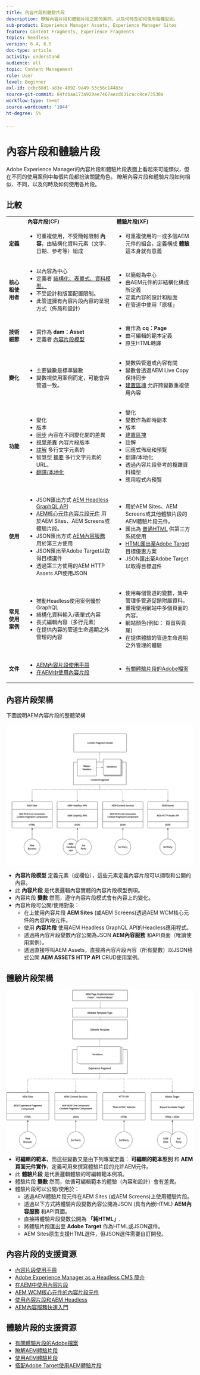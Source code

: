 ```yaml
---
title: 內容片段和體驗片段
description: 瞭解內容片段和體驗片段之間的異同，以及何時及如何使用每種型別。
sub-product: Experience Manager Assets, Experience Manager Sites
feature: Content Fragments, Experience Fragments
topics: headless
version: 6.4, 6.5
doc-type: article
activity: understand
audience: all
topic: Content Management
role: User
level: Beginner
exl-id: ccbc68d1-a83e-4092-9a49-53c56c14483e
source-git-commit: 84fdbaa173a929ae7467aecd031cacc4ce73538a
workflow-type: tm+mt
source-wordcount: '1044'
ht-degree: 5%

---
```


# 內容片段和體驗片段

Adobe Experience Manager的內容片段和體驗片段表面上看起來可能類似，但在不同的使用案例中每個片段都扮演關鍵角色。 瞭解內容片段和體驗片段如何相似、不同，以及何時及如何使用各片段。

## 比較

<table>
<tbody><tr><td><strong> </strong></td>
<td><strong>內容片段(CF)</strong></td>
<td><strong>體驗片段(XF)</strong></td>
</tr><tr><td><strong>定義</strong></td>
<td><ul>
<li>可重複使用，不受簡報限制 <strong>內容</strong>，由結構化資料元素（文字、日期、參考等）組成</li>
</ul>
</td>
<td><ul>
<li>可重複使用的一或多個AEM元件的組合，定義構成 <strong>體驗</strong> 這本身就有意義</li>
</ul>
</td>
</tr><tr><td><strong>核心租使用者</strong></td>
<td><ul>
<li>以內容為中心</li>
<li>定義者 <a href="https://experienceleague.adobe.com/docs/experience-manager-65/assets/fragments/content-fragments-models.html?lang=en" target="_blank">結構化、表單式、資料模型。</a></li>
<li>不受設計和版面配置限制。</li>
<li>此管道擁有內容片段內容的呈現方式（佈局和設計）</li>
</ul>
</td>
<td><ul>
<li>以簡報為中心</li>
<li>由AEM元件的非結構化構成所定義</li>
<li>定義內容的設計和版面</li>
<li>在管道中使用「原樣」</li>
</ul>
</td>
</tr><tr><td><strong>技術細節</strong></td>
<td><ul>
<li>實作為 <strong>dam：Asset</strong></li>
<li>定義者 <a href="https://experienceleague.adobe.com/docs/experience-manager-65/assets/fragments/content-fragments-models.html?lang=en" target="_blank">內容片段模型</a></li>
</ul>
</td>
<td><ul>
<li>實作為 <strong>cq：Page</strong></li>
<li>由可編輯的範本定義</li>
<li>原生HTML轉譯</li>
</ul>
</td>
</tr><tr><td><strong>變化</strong></td>
<td><ul>
<li>主要變數是標準變數</li>
<li>變數視使用案例而定，可能會與管道一致。</li>
</ul>
</td>
<td><ul>
<li>變數與管道或內容有關</li>
<li>變數會透過AEM Live Copy保持同步</li>
<li><a href="https://experienceleague.adobe.com/docs/experience-manager-65/authoring/authoring/experience-fragments.html" target="_blank">建置區塊</a> 允許跨變數重複使用內容</li>
</ul>
</td>
</tr><tr><td><strong>功能</strong></td>
<td><ul>
<li>變化</li>
<li>版本</li>
<li><a href="https://experienceleague.adobe.com/docs/experience-manager-65/assets/fragments/content-fragments-variations.html?lang=en#synchronizing-with-master" target="_blank">同步</a> 內容在不同變化間的差異</li>
<li><a href="https://experienceleague.adobe.com/docs/experience-manager-65/assets/fragments/content-fragments-managing.html?lang=en#comparing-fragment-versions" target="_blank">視覺差異</a> 內容片段版本</li>
<li><a href="https://experienceleague.adobe.com/docs/experience-manager-65/assets/fragments/content-fragments-variations.html?lang=en#annotating-a-content-fragment" target="_blank">註解</a> 多行文字元素的</li>
<li>智慧型 <a href="https://experienceleague.adobe.com/docs/experience-manager-65/assets/fragments/content-fragments-variations.html?lang=en#summarizing-text" target="_blank">摘要</a> 多行文字元素的URL。</li>
<li><a href="https://experienceleague.adobe.com/docs/experience-manager-65/assets/fragments/creating-translation-projects-for-content-fragments.html?lang=en" target="_blank">翻譯/本地化</a></li>
</ul>
</td>
<td><ul>
<li>變化</li>
<li>變數作為即時副本</li>
<li>版本</li>
<li><a href="https://experienceleague.adobe.com/docs/experience-manager-65/authoring/authoring/experience-fragments.html?lang=en#building-blocks" target="_blank">建置區塊</a></li>
<li>註解</li>
<li>回應式佈局和預覽</li>
<li>翻譯/本地化</li>
<li>透過內容片段參考的複雜資料模型</li>
<li>應用程式內預覽</li>
</ul>
</td>
</tr><tr><td><strong>使用</strong></td>
<td><ul>
<li>JSON匯出方式 <a href="https://experienceleague.adobe.com/landing/experience-manager/headless/developer.html">AEM Headless GraphQL API</a></li>
<li><a href="https://experienceleague.adobe.com/docs/experience-manager-core-components/using/components/content-fragment-component.html" target="_blank">AEM核心元件內容片段元件</a> 用於AEM Sites、AEM Screens或體驗片段。</li>
<li>JSON匯出方式 <a href="https://experienceleague.adobe.com/docs/experience-manager-learn/getting-started-with-aem-headless/content-services/overview.html?lang=en" target="_blank">AEM內容服務</a> 用於第三方使用</li>
<li>JSON匯出至Adobe Target以取得目標選件</li>
<li>透過第三方使用的AEM HTTP Assets API使用JSON</li>
</ul>
</td>
<td><ul>
<li>用於AEM Sites、AEM Screens或其他體驗片段的AEM體驗片段元件。</li>
<li>匯出為 <a href="https://experienceleague.adobe.com/docs/experience-manager-65/authoring/authoring/experience-fragments.html?lang=en" target="_blank">普通HTML</a> 供第三方系統使用</li>
<li><a href="https://experienceleague.adobe.com/docs/experience-manager-65/administering/integration/experience-fragments-target.html?lang=zh-Hant" target="_blank">HTML匯出至Adobe Target</a> 目標優惠方案</li>
<li>JSON匯出至Adobe Target以取得目標選件</li>
</ul>
</td>
</tr><tr><td><strong>常見使用案例</strong></td>
<td><ul>
<li>推動Headless使用案例優於GraphQL</li>
<li>結構化資料輸入/表單式內容</li>
<li>長式編輯內容（多行元素）</li>
<li>在提供內容的管道生命週期之外管理的內容</li>
</ul>
</td>
<td><ul>
<li>使用每個管道的變數，集中管理多管道促銷附屬資料。</li>
<li>重複使用網站中多個頁面的內容。</li>
<li>網站顏色(例如： 頁首與頁尾)</li>
<li>在提供體驗的管道生命週期之外管理的體驗</li>
</ul>
</td>
</tr><tr><td><strong>文件</strong></td>
<td><ul>
<li><a href="https://experienceleague.adobe.com/docs/experience-manager-65/assets/home.html?lang=en&amp;topic=/experience-manager/6-5/assets/morehelp/content-fragments.ug.js" target="_blank">AEM內容片段使用手冊</a></li>
<li><a href="https://experienceleague.adobe.com/docs/experience-manager-learn/sites/content-fragments/content-fragments-feature-video-use.html?lang=en" target="_blank">在AEM中使用內容片段</a></li>
</ul>
</td>
<td><ul>
<li><a href="https://experienceleague.adobe.com/docs/experience-manager-65/authoring/authoring/experience-fragments.html?lang=en" target="_blank">有關體驗片段的Adobe檔案</a></li>
</ul>
</td>
</tr></tbody></table>

## 內容片段架構

下圖說明AEM內容片段的整體架構

![內容片段架構](./assets/content-fragments-architecture.png)

+ **內容片段模型** 定義元素（或欄位），這些元素定義內容片段可以擷取和公開的內容。
+ 此 **內容片段** 是代表邏輯內容實體的內容片段模型例項。
+ 內容片段 **變數** 然而，遵守內容片段模式會有內容上的變化。
+ 內容片段可公開/使用對象：
   + 在上使用內容片段 **AEM Sites** (或AEM Screens)透過AEM WCM核心元件的內容片段元件。
   + 使用 **內容片段** 使用AEM Headless GraphQL API的Headless應用程式。
   + 透過將內容片段變數內容公開為JSON **AEM內容服務** 和API頁面（唯讀使用案例）。
   + 透過直接呼叫AEM Assets，直接將內容片段內容（所有變數）以JSON格式公開 **AEM ASSETS HTTP API** CRUD使用案例。

## 體驗片段架構

![體驗片段架構](./assets/experience-fragments-architecture.png)

+ **可編輯的範本**，而這些變數又是由下列專案定義： **可編輯的範本型別** 和 **AEM頁面元件實作**，定義可用來撰寫體驗片段的允許AEM元件。
+ 此 **體驗片段** 是代表邏輯體驗的可編輯範本例項。
+ 體驗片段 **變數** 然而，依循可編輯範本的體驗（內容和設計）會有差異。
+ 體驗片段可以公開/使用於：
   + 透過AEM體驗片段元件在AEM Sites (或AEM Screens)上使用體驗片段。
   + 透過以下方式將體驗片段變數內容公開為JSON (具有內嵌HTML) **AEM內容服務** 和API頁面。
   + 直接將體驗片段變數公開為 **「純HTML」**.
   + 將體驗片段匯出至 **Adobe Target** 作為HTML或JSON選件。
   + AEM Sites原生支援HTML選件，但JSON選件需要自訂開發。

## 內容片段的支援資源

+ [內容片段使用手冊](https://experienceleague.adobe.com/docs/experience-manager-65/assets/home.html?lang=en&amp;topic=/experience-manager/6-5/assets/morehelp/content-fragments.ug.js)
+ [Adobe Experience Manager as a Headless CMS 簡介](https://experienceleague.adobe.com/docs/experience-manager-cloud-service/content/headless/introduction.html)
+ [在AEM中使用內容片段](https://experienceleague.adobe.com/docs/experience-manager-learn/sites/content-fragments/content-fragments-feature-video-use.html?lang=en)
+ [AEM WCM核心元件的內容片段元件](https://experienceleague.adobe.com/docs/experience-manager-core-components/using/components/content-fragment-component.html)
+ [使用內容片段和AEM Headless](https://experienceleague.adobe.com/docs/experience-manager-learn/getting-started-with-aem-headless/overview.html?lang=en)
+ [AEM內容服務快速入門](https://experienceleague.adobe.com/docs/experience-manager-learn/getting-started-with-aem-headless/content-services/overview.html?lang=en)

## 體驗片段的支援資源

+ [有關體驗片段的Adobe檔案](https://experienceleague.adobe.com/docs/experience-manager-65/authoring/authoring/experience-fragments.html?lang=en)
+ [瞭解AEM體驗片段](https://experienceleague.adobe.com/docs/experience-manager-learn/sites/experience-fragments/experience-fragments-feature-video-use.html?lang=en)
+ [使用AEM體驗片段](https://experienceleague.adobe.com/docs/experience-manager-learn/sites/experience-fragments/experience-fragments-feature-video-use.html?lang=en)
+ [搭配Adobe Target使用AEM體驗片段](https://medium.com/adobetech/experience-fragments-and-adobe-target-d8d74381b9b2)
